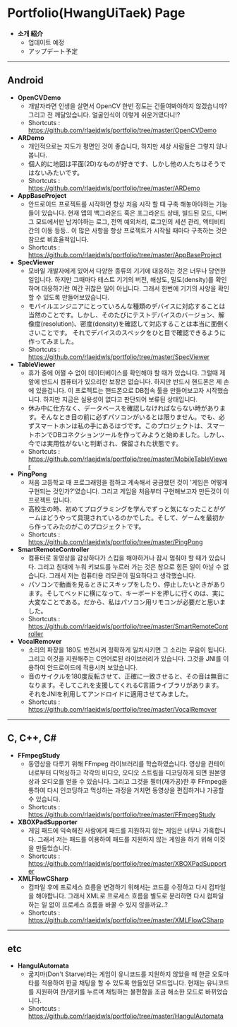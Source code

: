 ﻿Portfolio(HwangUiTaek) Page
============

 * **소개 紹介**
   * 업데이트 예정
   * アップデート予定

* * *

Android
-------------

 * **OpenCVDemo**
   * 개발자라면 인생을 살면서 OpenCV 한번 정도는 건들여봐야하지 않겠습니까? 그리고 전 깨달았습니다. 얼굴인식이 이렇게 쉬운거였다니!?
   * Shortcuts : https://github.com/rlaejdwls/portfolio/tree/master/OpenCVDemo
 * **ARDemo**
   * 개인적으로는 지도가 평면인 것이 좋습니다, 하지만 세상 사람들은 그렇지 않나봅니다.
   * 個人的に地図は平面(2D)なものが好きです、しかし他の人たちはそうではないみたいです。
   * Shortcuts : https://github.com/rlaejdwls/portfolio/tree/master/ARDemo
 * **AppBaseProject**
   * 안드로이드 프로젝트를 시작하면 항상 처음 시작 할 때 구축 해놓아야하는 기능들이 있습니다. 현재 앱의 백그라운드 혹은 포그라운드 상태, 빌드된 모드, 디버그 모드에서만 남겨야하는 로그, 전역 예외처리, 로그인의 세션 관리, 액티비티 간의 이동 등등.. 이 많은 사항을 항상 프로젝트가 시작될 때마다 구축하는 것은 참으로 비효율적입니다.
   * Shortcuts : https://github.com/rlaejdwls/portfolio/tree/master/AppBaseProject
 * **SpecViewer**
   * 모바일 개발자에게 있어서 다양한 종류의 기기에 대응하는 것은 너무나 당연한 일입니다. 하지만 그때마다 테스트 기기의 버전, 해상도, 밀도(density)를 확인하며 대응하기란 여간 귀찮은 일이 아닙니다. 그래서 한번에 기기의 사양을 확인 할 수 있도록 만들어보았습니다.
   * モバイルエンジニアにとっていろんな種類のデバイスに対応することは当然のことです。しかし、そのたびにテストデバイスのバージョン、解像度(resolution)、密度(density)を確認して対応することは本当に面倒くさいことです。 それでデバイスのスペックをひと目で確認できるように作ってみました。
   * Shortcuts : https://github.com/rlaejdwls/portfolio/tree/master/SpecViewer
 * **TableViewer**
   * 휴가 중에 어쩔 수 없이 데이터베이스를 확인해야 할 때가 있습니다. 그럴때 제 앞에 반드시 컴퓨터가 있으리란 보장은 없습니다. 하지만 반드시 핸드폰은 제 손에 있을겁니다. 이 프로젝트는 핸드폰으로 DB접속 툴을 만들어보고자 시작했습니다. 하지만 지금은 실용성이 없다고 판단되어 보류된 상태입니다.
   * 休み中に仕方なく、データベースを確認しなければならない時があります。そんなとき目の前に必ずパソコンがいるとは限りません。でも、必ずスマートホンは私の手にあるはづです。このプロジェクトは、スマートホンでDBコネクションツールを作ってみようと始めました。しかし、今では実用性がないと判断され、保留された状態です。
   * Shortcuts : https://github.com/rlaejdwls/portfolio/tree/master/MobileTableViewer
 * **PingPong**
   * 처음 고등학교 때 프로그래밍을 접하고 계속해서 궁금했던 것이 '게임은 어떻게 구현되는 것인가?'였습니다. 그리고 게임을 처음부터 구현해보고자 만든것이 이 프로젝트 입니다.
   * 高校生の時、初めてプログラミングを学んでずっと気になったことがゲームはどうやって具現されているのかでした。そして、ゲームを最初から作ってみたのがこのプロジェクトです。
   * Shortcuts : https://github.com/rlaejdwls/portfolio/tree/master/PingPong
 * **SmartRemoteController**
   * 컴퓨터로 동영상을 감상하다가 스킵을 해야하거나 잠시 멈춰야 할 때가 있습니다. 그리고 침대에 누워 키보드를 누르러 가는 것은 참으로 힘든 일이 아닐 수 없습니다. 그래서 저는 컴퓨터용 리모콘이 필요하다고 생각했습니다.
   * パソコンで動画を見るときにスキップをしたり、停止したいときがあります。そしてベッドに横になって、キーボードを押しに行くのは、実に大変なことである。だから、私はパソコン用リモコンが必要だと思いました。
   * Shortcuts : https://github.com/rlaejdwls/portfolio/tree/master/SmartRemoteController
 * **VocalRemover**
   * 소리의 파장을 180도 반전시켜 정확하게 일치시키면 그 소리는 무음이 됩니다. 그리고 이것을 지원해주는 C언어로된 라이브러리가 있습니다. 그것을 JNI를 이용하여 안드로이드에 적용시켜 보았습니다.
   * 音のサイクルを180度反転させて、正確に一致させると、その音は無音になります。そしてこれを支援してくれるC言語ライブラリがあります。 それをJNIを利用してアンドロイドに適用させてみました。
   * Shortcuts : https://github.com/rlaejdwls/portfolio/tree/master/VocalRemover

* * *

C, C++, C#
-------------

 * **FFmpegStudy**
   * 동영상을 다루기 위해 FFmpeg 라이브러리를 학습하였습니다. 영상을 컨테이너로부터 디먹싱하고 각각의 비디오, 오디오 스트림을 디코딩하게 되면 원본영상과 오디오를 얻을 수 있습니다. 그리고 그것을 필터(재가공)한 후 FFmpeg을 통하여 다시 인코딩하고 먹싱하는 과정을 거치면 동영상을 편집하거나 가공할 수 있습니다.
   * Shortcuts : https://github.com/rlaejdwls/portfolio/tree/master/FFmpegStudy
 * **XBOXPadSupporter**
   * 게임 패드에 익숙해진 사람에게 패드를 지원하지 않는 게임은 너무나 가혹합니다. 그래서 저는 패드를 이용하여 패드를 지원하지 않는 게임을 하기 위해 이것을 만들었습니다.
   * Shortcuts : https://github.com/rlaejdwls/portfolio/tree/master/XBOXPadSupporter
 * **XMLFlowCSharp**
   * 컴파일 후에 프로세스 흐름을 변경하기 위해서는 코드를 수정하고 다시 컴파일을 해야합니다. 그래서 XML로 프로세스 흐름을 별도로 분리하면 다시 컴파일 하는 일 없이 프로세스 흐름을 바꿀 수 있지 않을까요..?
   * Shortcuts : https://github.com/rlaejdwls/portfolio/tree/master/XMLFlowCSharp


* * *

etc
-------------

 * **HangulAutomata**
   * 굶지마(Don't Starve)라는 게임이 유니코드를 지원하지 않았을 때 한글 오토마타를 적용하여 한글 채팅을 할 수 있도록 만들었던 모드입니다. 현재는 유니코드를 지원하여 한/영키를 누르며 채팅하는 불편함을 조금 해소한 모드로 바뀌었습니다.
   * Shortcuts : https://github.com/rlaejdwls/portfolio/tree/master/HangulAutomata